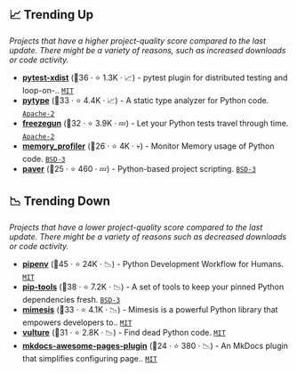 ## 📈 Trending Up

_Projects that have a higher project-quality score compared to the last update. There might be a variety of reasons, such as increased downloads or code activity._

- <b><a href="https://github.com/pytest-dev/pytest-xdist">pytest-xdist</a></b> (🥇36 ·  ⭐ 1.3K · 📈) - pytest plugin for distributed testing and loop-on-.. <code><a href="http://bit.ly/34MBwT8">MIT</a></code> <code><img src="https://docs.pytest.org/en/stable/_static/favicon.png" style="display:inline;" width="13" height="13"></code>
- <b><a href="https://github.com/google/pytype">pytype</a></b> (🥉33 ·  ⭐ 4.4K · 📈) - A static type analyzer for Python code. <code><a href="http://bit.ly/3nYMfla">Apache-2</a></code>
- <b><a href="https://github.com/spulec/freezegun">freezegun</a></b> (🥈32 ·  ⭐ 3.9K · 💤) - Let your Python tests travel through time. <code><a href="http://bit.ly/3nYMfla">Apache-2</a></code>
- <b><a href="https://github.com/fabianp/memory_profiler">memory_profiler</a></b> (🥉26 ·  ⭐ 4K · 💀) - Monitor Memory usage of Python code. <code><a href="http://bit.ly/3aKzpTv">BSD-3</a></code>
- <b><a href="https://github.com/paver/paver">paver</a></b> (🥉25 ·  ⭐ 460 · 💤) - Python-based project scripting. <code><a href="http://bit.ly/3aKzpTv">BSD-3</a></code>

## 📉 Trending Down

_Projects that have a lower project-quality score compared to the last update. There might be a variety of reasons such as decreased downloads or code activity._

- <b><a href="https://github.com/pypa/pipenv">pipenv</a></b> (🥇45 ·  ⭐ 24K · 📉) - Python Development Workflow for Humans. <code><a href="http://bit.ly/34MBwT8">MIT</a></code>
- <b><a href="https://github.com/jazzband/pip-tools">pip-tools</a></b> (🥈38 ·  ⭐ 7.2K · 📉) - A set of tools to keep your pinned Python dependencies fresh. <code><a href="http://bit.ly/3aKzpTv">BSD-3</a></code>
- <b><a href="https://github.com/lk-geimfari/mimesis">mimesis</a></b> (🥈33 ·  ⭐ 4.1K · 📉) - Mimesis is a powerful Python library that empowers developers to.. <code><a href="http://bit.ly/34MBwT8">MIT</a></code>
- <b><a href="https://github.com/jendrikseipp/vulture">vulture</a></b> (🥈31 ·  ⭐ 2.8K · 📉) - Find dead Python code. <code><a href="http://bit.ly/34MBwT8">MIT</a></code>
- <b><a href="https://github.com/lukasgeiter/mkdocs-awesome-pages-plugin">mkdocs-awesome-pages-plugin</a></b> (🥉24 ·  ⭐ 380 · 📉) - An MkDocs plugin that simplifies configuring page.. <code><a href="http://bit.ly/34MBwT8">MIT</a></code> <code><img src="https://squidfunk.github.io/mkdocs-material/assets/favicon.png" style="display:inline;" width="13" height="13"></code>


